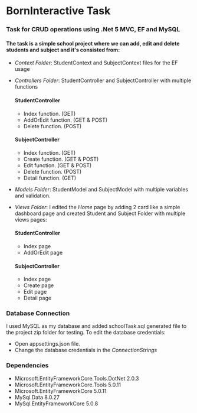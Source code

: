 ﻿# BornInteractive Task

### Task for CRUD operations using .Net 5 MVC, EF and MySQL

#### The task is a simple school project where we can add, edit and delete students and subject and it's consisted from:

- *Context Folder*: StudentContext and SubjectContext files for the EF usage
- *Controllers Folder*: StudentController and SubjectController with multiple functions
  #### StudentController
  - Index function. (GET)
  - AddOrEdit function. (GET & POST)
  - Delete function. (POST)
  #### SubjectController
  - Index function. (GET)
  - Create function. (GET & POST)
  - Edit function. (GET & POST)
  - Delete function. (POST)
  - Detail function. (GET)
  

- *Models Folder*: StudentModel and SubjectModel with multiple variables and validation.
- *Views Folder*: I edited the *Home* page by adding 2 card like a simple dashboard page and created Student and Subject Folder with multiple views pages:
  #### StudentController
  - Index page
  - AddOrEdit page
  #### SubjectController
  - Index page
  - Create page
  - Edit page
  - Detail page

### Database Connection

I used MySQL as my database and added schoolTask.sql generated file to the project zip folder for testing.
To edit the database credentials:
- Open appsettings.json file.
- Change the database credentials in the *ConnectionStrings* 

### Dependencies

- Microsoft.EntityFrameworkCore.Tools.DotNet 2.0.3
- Microsoft.EntityFrameworkCore.Tools 5.0.11
- Microsoft.EntityFrameworkCore 5.0.11
- MySql.Data 8.0.27
- MySql.EntityFrameworkCore 5.0.8

